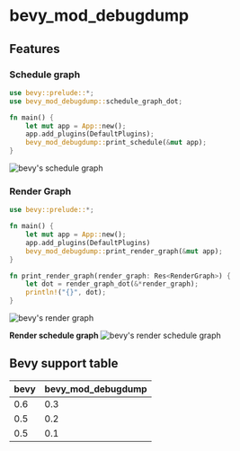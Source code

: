 # bevy_mod_debugdump

## Features
### Schedule graph
```rust
use bevy::prelude::*;
use bevy_mod_debugdump::schedule_graph_dot;

fn main() {
    let mut app = App::new();
    app.add_plugins(DefaultPlugins);
    bevy_mod_debugdump::print_schedule(&mut app);
}
```

![bevy's schedule graph](https://raw.githubusercontent.com/jakobhellermann/bevy_mod_debugdump/main/docs/schedule_graph.svg)

### Render Graph
```rust
use bevy::prelude::*;

fn main() {
    let mut app = App::new();
    app.add_plugins(DefaultPlugins)
    bevy_mod_debugdump::print_render_graph(&mut app);
}

fn print_render_graph(render_graph: Res<RenderGraph>) {
    let dot = render_graph_dot(&*render_graph);
    println!("{}", dot);
}
```

![bevy's render graph](https://raw.githubusercontent.com/jakobhellermann/bevy_mod_debugdump/main/docs/render_graph.svg)

**Render schedule graph**
![bevy's render schedule graph](https://raw.githubusercontent.com/jakobhellermann/bevy_mod_debugdump/main/docs/render_schedule_graph.svg)

## Bevy support table

|bevy|bevy_mod_debugdump|
|---|---|
|0.6|0.3|
|0.5|0.2|
|0.5|0.1|
